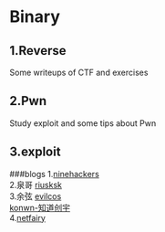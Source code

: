 # Binary
## 1.Reverse
Some writeups of CTF and exercises
## 2.Pwn
Study exploit and some tips about Pwn
## 3.exploit
###blogs
1.[ninehackers](http://www.ninehackers.com/)<br>
2.泉哥
[riusksk](http://riusksk.me/)<br>
3.余弦
[evilcos](http://evilcos.me/)<br>
[konwn-知道创宇](http://blog.knownsec.com/)<br>
4.[netfairy](http://www.netfairy.net/)<br>

